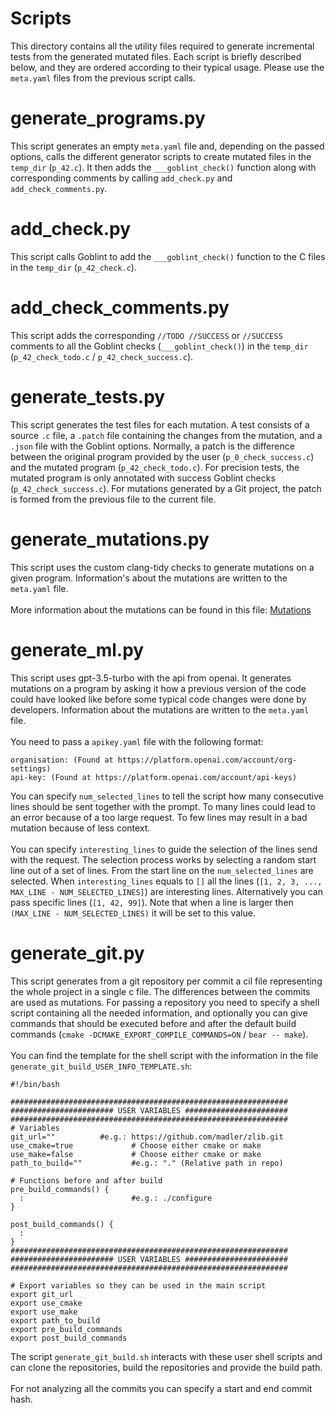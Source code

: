 # Scripts
This directory contains all the utility files required to generate incremental tests from the generated mutated files. Each script is briefly described below, and they are ordered according to their typical usage. Please use the `meta.yaml` files from the previous script calls.

# generate_programs.py
This script generates an empty `meta.yaml` file and, depending on the passed options, calls the different generator scripts to create mutated files in the `temp_dir` (`p_42.c`). It then adds the `___goblint_check()` function along with corresponding comments by calling `add_check.py` and `add_check_comments.py`.

# add_check.py
This script calls Goblint to add the `___goblint_check()` function to the C files in the `temp_dir` (`p_42_check.c`).

# add_check_comments.py
This script adds the corresponding `//TODO //SUCCESS` or `//SUCCESS` comments to all the Goblint checks (`___goblint_check()`) in the `temp_dir` (`p_42_check_todo.c` / `p_42_check_success.c`).

# generate_tests.py
This script generates the test files for each mutation. A test consists of a source `.c` file, a `.patch` file containing the changes from the mutation, and a `.json` file with the Goblint options. Normally, a patch is the difference between the original program provided by the user (`p_0_check_success.c`) and the mutated program (`p_42_check_todo.c`). For precision tests, the mutated program is only annotated with success Goblint checks (`p_42_check_success.c`). For mutations generated by a Git project, the patch is formed from the previous file to the current file.

# generate_mutations.py
This script uses the custom clang-tidy checks to generate mutations on a given program. Information's about the mutations are written to the `meta.yaml` file.
<br><br>
More information about the mutations can be found in this file: [Mutations](../clang-mutations/MUTATIONS.md)

# generate_ml.py
This script uses gpt-3.5-turbo with the api from openai. It generates mutations on a program by asking it how a previous version of the code could have looked like before some typical code changes were done by developers. Information about the mutations are written to the `meta.yaml` file.
<br><br>
You need to pass a `apikey.yaml` file with the following format:
```
organisation: (Found at https://platform.openai.com/account/org-settings)
api-key: (Found at https://platform.openai.com/account/api-keys)
```
You can specify `num_selected_lines` to tell the script how many consecutive lines should be sent together with the prompt. To many lines could lead to an error because of a too large request. To few lines may result in a bad mutation because of less context.
<br><br>
You can specify `interesting_lines` to guide the selection of the lines send with the request. The selection process works by selecting a random start line out of a set of lines. From the start line on the `num_selected_lines` are selected. When `interesting_lines` equals to `[]` all the lines (`[1, 2, 3, ..., MAX_LINE - NUM_SELECTED_LINES]`) are interesting lines. Alternatively you can pass specific lines (`[1, 42, 99]`). Note that when a line is larger then `(MAX_LINE - NUM_SELECTED_LINES)` it will be set to this value.

# generate_git.py
This script generates from a git repository per commit a cil file representing the whole project in a single c file. The differences between the commits are used as mutations. For passing a repository you need to specify a shell script containing all the needed information, and optionally you can give commands that should be executed before and after the default build commands (`cmake -DCMAKE_EXPORT_COMPILE_COMMANDS=ON` / `bear -- make`).
<br><br>
You can find the template for the shell script with the information in the file `generate_git_build_USER_INFO_TEMPLATE.sh`:
```
#!/bin/bash

##############################################################
####################### USER VARIABLES #######################
##############################################################
# Variables
git_url=""          #e.g.: https://github.com/madler/zlib.git
use_cmake=true             # Choose either cmake or make
use_make=false             # Choose either cmake or make
path_to_build=""           #e.g.: "." (Relative path in repo)

# Functions before and after build
pre_build_commands() {
  :                        #e.g.: ./configure
}

post_build_commands() {
  :
}
##############################################################
####################### USER VARIABLES #######################
##############################################################

# Export variables so they can be used in the main script
export git_url
export use_cmake
export use_make
export path_to_build
export pre_build_commands
export post_build_commands
```

The script `generate_git_build.sh` interacts with these user shell scripts and can clone the repositories, build the repositories and provide the build path.
<br><br>
For not analyzing all the commits you can specify a start and end commit hash.